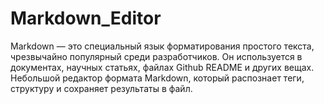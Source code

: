 # Markdown_Editor
Markdown — это специальный язык форматирования простого текста, чрезвычайно популярный среди разработчиков. Он используется в документах, научных статьях, файлах Github README и других вещах. Небольшой редактор формата Markdown, который распознает теги, структуру и сохраняет результаты в файл.

